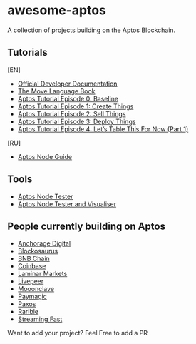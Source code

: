 # awesome-aptos
A collection of projects building on the Aptos Blockchain.


## Tutorials

[EN]

- [Official Developer Documentation](https://aptos.dev/)
- [The Move Language Book](https://move-book.com/)
- [Aptos Tutorial Episode 0: Baseline](https://mirror.xyz/magnum6.eth/V1_HOcpDkjvpRuCY_UacOGVkBJjTS_zRDBkGGIUUoUA)
- [Aptos Tutorial Episode 1: Create Things](https://mirror.xyz/magnum6.eth/kgZUk_kXg81AYQs5N5RygpjoK0OqAiH7TWRikznLcjg)
- [Aptos Tutorial Episode 2: Sell Things](https://medium.com/code-community-command/were-picking-up-where-we-left-off-at-the-last-episode-so-if-this-is-your-first-time-here-check-394ddb8950f0)
- [Aptos Tutorial Episode 3: Deploy Things](https://medium.com/code-community-command/aptos-tutorial-episode-3-deploy-things-94eb973a7a51)
- [Aptos Tutorial Episode 4: Let’s Table This For Now (Part 1)](https://medium.com/code-community-command/aptos-tutorial-episode-4-lets-table-this-for-now-part-1-2e465707f83d)


[RU]

- [Aptos Node Guide](https://teletype.in/@promint/Aptos)


## Tools

- [Aptos Node Tester](https://www.nodex.run/aptos_test/)
- [Aptos Node Tester and Visualiser](http://node-tools.net/aptos/tester/)

## People currently building on Aptos

- [Anchorage Digital](https://www.anchorage.com/)
- [Blockosaurus](https://www.blockorus.com/)
- [BNB Chain](https://www.bnbchain.world/en)
- [Coinbase](https://www.coinbase.com/)
- [Laminar Markets](https://laminar.markets/)
- [Livepeer](https://livepeer.org/)
- [Mooonclave](https://moonclave.com/)
- [Paymagic](https://www.paymagic.xyz/)
- [Paxos](https://paxos.com/)
- [Rarible](https://rarible.com/)
- [Streaming Fast](https://streamingfast.io/) 


Want to add your project? Feel Free to add a PR
